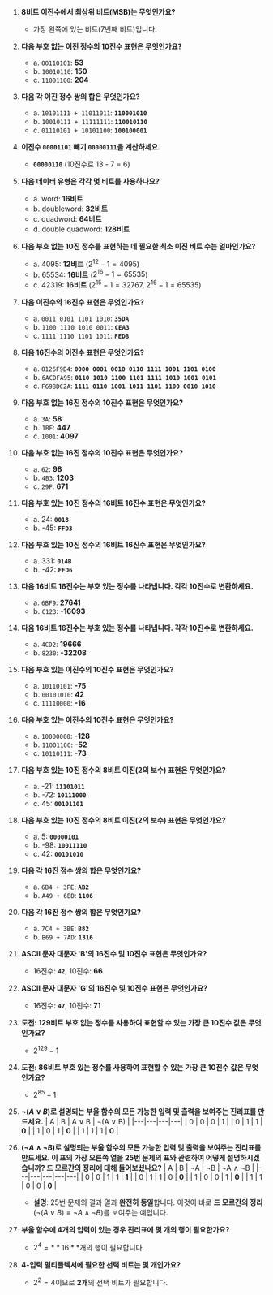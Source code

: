 1.  **8비트 이진수에서 최상위 비트(MSB)는 무엇인가요?**
    * 가장 왼쪽에 있는 비트(7번째 비트)입니다.

2.  **다음 부호 없는 이진 정수의 10진수 표현은 무엇인가요?**
    * a. `00110101`: **53**
    * b. `10010110`: **150**
    * c. `11001100`: **204**

3.  **다음 각 이진 정수 쌍의 합은 무엇인가요?**
    * a. `10101111 + 11011011`: **`110001010`**
    * b. `10010111 + 11111111`: **`110010110`**
    * c. `01110101 + 10101100`: **`100100001`**

4.  **이진수 `00001101` 빼기 `00000111`을 계산하세요.**
    * **`00000110`** (10진수로 13 - 7 = 6)

5.  **다음 데이터 유형은 각각 몇 비트를 사용하나요?**
    * a. word: **16비트**
    * b. doubleword: **32비트**
    * c. quadword: **64비트**
    * d. double quadword: **128비트**

6.  **다음 부호 없는 10진 정수를 표현하는 데 필요한 최소 이진 비트 수는 얼마인가요?**
    * a. 4095: **12비트** ($2^{12} - 1 = 4095$)
    * b. 65534: **16비트** ($2^{16} - 1 = 65535$)
    * c. 42319: **16비트** ($2^{15} - 1 = 32767$, $2^{16} - 1 = 65535$)

7.  **다음 이진수의 16진수 표현은 무엇인가요?**
    * a. `0011 0101 1101 1010`: **`35DA`**
    * b. `1100 1110 1010 0011`: **`CEA3`**
    * c. `1111 1110 1101 1011`: **`FEDB`**

8.  **다음 16진수의 이진수 표현은 무엇인가요?**
    * a. `0126F9D4`: **`0000 0001 0010 0110 1111 1001 1101 0100`**
    * b. `6ACDFA95`: **`0110 1010 1100 1101 1111 1010 1001 0101`**
    * c. `F69BDC2A`: **`1111 0110 1001 1011 1101 1100 0010 1010`**

9.  **다음 부호 없는 16진 정수의 10진수 표현은 무엇인가요?**
    * a. `3A`: **58**
    * b. `1BF`: **447**
    * c. `1001`: **4097**

10. **다음 부호 없는 16진 정수의 10진수 표현은 무엇인가요?**
    * a. `62`: **98**
    * b. `4B3`: **1203**
    * c. `29F`: **671**

11. **다음 부호 있는 10진 정수의 16비트 16진수 표현은 무엇인가요?**
    * a. 24: **`0018`**
    * b. -45: **`FFD3`**

12. **다음 부호 있는 10진 정수의 16비트 16진수 표현은 무엇인가요?**
    * a. 331: **`014B`**
    * b. -42: **`FFD6`**

13. **다음 16비트 16진수는 부호 있는 정수를 나타냅니다. 각각 10진수로 변환하세요.**
    * a. `6BF9`: **27641**
    * b. `C123`: **-16093**

14. **다음 16비트 16진수는 부호 있는 정수를 나타냅니다. 각각 10진수로 변환하세요.**
    * a. `4CD2`: **19666**
    * b. `8230`: **-32208**

15. **다음 부호 있는 이진수의 10진수 표현은 무엇인가요?**
    * a. `10110101`: **-75**
    * b. `00101010`: **42**
    * c. `11110000`: **-16**

16. **다음 부호 있는 이진수의 10진수 표현은 무엇인가요?**
    * a. `10000000`: **-128**
    * b. `11001100`: **-52**
    * c. `10110111`: **-73**

17. **다음 부호 있는 10진 정수의 8비트 이진(2의 보수) 표현은 무엇인가요?**
    * a. -21: **`11101011`**
    * b. -72: **`10111000`**
    * c. 45: **`00101101`**

18. **다음 부호 있는 10진 정수의 8비트 이진(2의 보수) 표현은 무엇인가요?**
    * a. 5: **`00000101`**
    * b. -98: **`10011110`**
    * c. 42: **`00101010`**

19. **다음 각 16진 정수 쌍의 합은 무엇인가요?**
    * a. `6B4 + 3FE`: **`AB2`**
    * b. `A49 + 6BD`: **`1106`**

20. **다음 각 16진 정수 쌍의 합은 무엇인가요?**
    * a. `7C4 + 3BE`: **`B82`**
    * b. `B69 + 7AD`: **`1316`**

21. **ASCII 문자 대문자 'B'의 16진수 및 10진수 표현은 무엇인가요?**
    * 16진수: **`42`**, 10진수: **66**

22. **ASCII 문자 대문자 'G'의 16진수 및 10진수 표현은 무엇인가요?**
    * 16진수: **`47`**, 10진수: **71**

23. **도전: 129비트 부호 없는 정수를 사용하여 표현할 수 있는 가장 큰 10진수 값은 무엇인가요?**
    * $2^{129} - 1$

24. **도전: 86비트 부호 있는 정수를 사용하여 표현할 수 있는 가장 큰 10진수 값은 무엇인가요?**
    * $2^{85} - 1$

25. **$¬(A ∨ B)$로 설명되는 부울 함수의 모든 가능한 입력 및 출력을 보여주는 진리표를 만드세요.**
| A | B | A ∨ B | ¬(A ∨ B) |
|---|---|---|---|
| 0 | 0 | 0 | **1** |
| 0 | 1 | 1 | **0** |
| 1 | 0 | 1 | **0** |
| 1 | 1 | 1 | **0** |

26. **$(¬A ∧ ¬B)$로 설명되는 부울 함수의 모든 가능한 입력 및 출력을 보여주는 진리표를 만드세요. 이 표의 가장 오른쪽 열을 25번 문제의 표와 관련하여 어떻게 설명하시겠습니까? 드 모르간의 정리에 대해 들어보셨나요?**
| A | B | ¬A | ¬B | ¬A ∧ ¬B |
|---|---|---|---|---|
| 0 | 0 | 1 | 1 | **1** |
| 0 | 1 | 1 | 0 | **0** |
| 1 | 0 | 0 | 1 | **0** |
| 1 | 1 | 0 | 0 | **0** |
    * **설명**: 25번 문제의 결과 열과 **완전히 동일**합니다. 이것이 바로 **드 모르간의 정리** ($¬(A ∨ B) \equiv ¬A ∧ ¬B$)를 보여주는 예입니다.

27. **부울 함수에 4개의 입력이 있는 경우 진리표에 몇 개의 행이 필요한가요?**
    * $2^4 = **16**$개의 행이 필요합니다.

28. **4-입력 멀티플렉서에 필요한 선택 비트는 몇 개인가요?**
    * $2^2 = 4$이므로 **2개**의 선택 비트가 필요합니다.
